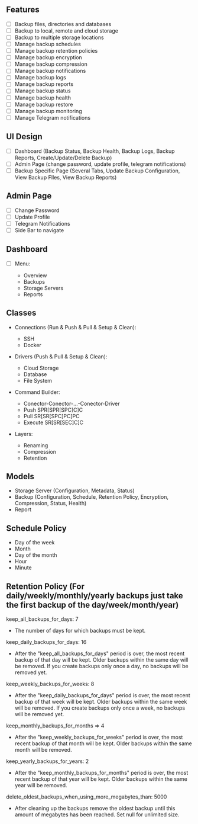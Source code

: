 ## Features

-   [ ] Backup files, directories and databases
-   [ ] Backup to local, remote and cloud storage
-   [ ] Backup to multiple storage locations
-   [ ] Manage backup schedules
-   [ ] Manage backup retention policies
-   [ ] Manage backup encryption
-   [ ] Manage backup compression
-   [ ] Manage backup notifications
-   [ ] Manage backup logs
-   [ ] Manage backup reports
-   [ ] Manage backup status
-   [ ] Manage backup health
-   [ ] Manage backup restore
-   [ ] Manage backup monitoring
-   [ ] Manage Telegram notifications

## UI Design

-   [ ] Dashboard (Backup Status, Backup Health, Backup Logs, Backup Reports, Create/Update/Delete Backup)
-   [ ] Admin Page (change password, update profile, telegram notifications)
-   [ ] Backup Specific Page (Several Tabs, Update Backup Configuration, View Backup FIles, View Backup Reports)

## Admin Page

-   [ ] Change Password
-   [ ] Update Profile
-   [ ] Telegram Notifications
-   [ ] Side Bar to navigate

## Dashboard

-   [ ] Menu:

    -   Overview
    -   Backups
    -   Storage Servers
    -   Reports

## Classes

-   Connections (Run & Push & Pull & Setup & Clean):

    -   SSH
    -   Docker

-   Drivers (Push & Pull & Setup & Clean):

    -   Cloud Storage
    -   Database
    -   File System

-   Command Builder:

    -   Conector-Conector-...-Conector-Driver
    -   Push SPR[SPR[SPC]C]C
    -   Pull SR[SR[SPC]PC]PC
    -   Execute SR[SR[SEC]C]C

-   Layers:
    -   Renaming
    -   Compression
    -   Retention

## Models

-   Storage Server (Configuration, Metadata, Status)
-   Backup (Configuration, Schedule, Retention Policy, Encryption, Compression, Status, Health)
-   Report

## Schedule Policy

-   Day of the week
-   Month
-   Day of the month
-   Hour
-   Minute

## Retention Policy (For daily/weekly/monthly/yearly backups just take the first backup of the day/week/month/year)

keep_all_backups_for_days: 7

-   The number of days for which backups must be kept.

keep_daily_backups_for_days: 16

-   After the "keep_all_backups_for_days" period is over, the most recent backup
    of that day will be kept. Older backups within the same day will be removed.
    If you create backups only once a day, no backups will be removed yet.

keep_weekly_backups_for_weeks: 8

-   After the "keep_daily_backups_for_days" period is over, the most recent backup
    of that week will be kept. Older backups within the same week will be removed.
    If you create backups only once a week, no backups will be removed yet.

keep_monthly_backups_for_months => 4

-   After the "keep_weekly_backups_for_weeks" period is over, the most recent backup
    of that month will be kept. Older backups within the same month will be removed.

keep_yearly_backups_for_years: 2

-   After the "keep_monthly_backups_for_months" period is over, the most recent backup
    of that year will be kept. Older backups within the same year will be removed.

delete_oldest_backups_when_using_more_megabytes_than: 5000

-   After cleaning up the backups remove the oldest backup until
    this amount of megabytes has been reached.
    Set null for unlimited size.
